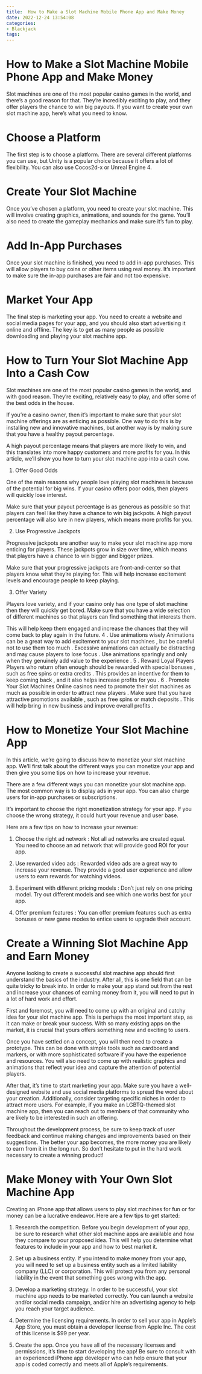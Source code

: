 ```yaml
---
title:  How to Make a Slot Machine Mobile Phone App and Make Money
date: 2022-12-24 13:54:08
categories:
- Blackjack
tags:
---
```



#   How to Make a Slot Machine Mobile Phone App and Make Money

Slot machines are one of the most popular casino games in the world, and there’s a good reason for that. They’re incredibly exciting to play, and they offer players the chance to win big payouts. If you want to create your own slot machine app, here’s what you need to know.

# Choose a Platform

The first step is to choose a platform. There are several different platforms you can use, but Unity is a popular choice because it offers a lot of flexibility. You can also use Cocos2d-x or Unreal Engine 4.

# Create Your Slot Machine

Once you’ve chosen a platform, you need to create your slot machine. This will involve creating graphics, animations, and sounds for the game. You’ll also need to create the gameplay mechanics and make sure it’s fun to play.

# Add In-App Purchases

Once your slot machine is finished, you need to add in-app purchases. This will allow players to buy coins or other items using real money. It’s important to make sure the in-app purchases are fair and not too expensive.

# Market Your App

The final step is marketing your app. You need to create a website and social media pages for your app, and you should also start advertising it online and offline. The key is to get as many people as possible downloading and playing your slot machine app.

#  How to Turn Your Slot Machine App Into a Cash Cow

Slot machines are one of the most popular casino games in the world, and with good reason. They’re exciting, relatively easy to play, and offer some of the best odds in the house.

If you’re a casino owner, then it’s important to make sure that your slot machine offerings are as enticing as possible. One way to do this is by installing new and innovative machines, but another way is by making sure that you have a healthy payout percentage.

A high payout percentage means that players are more likely to win, and this translates into more happy customers and more profits for you. In this article, we’ll show you how to turn your slot machine app into a cash cow.

1. Offer Good Odds

One of the main reasons why people love playing slot machines is because of the potential for big wins. If your casino offers poor odds, then players will quickly lose interest.

Make sure that your payout percentage is as generous as possible so that players can feel like they have a chance to win big jackpots. A high payout percentage will also lure in new players, which means more profits for you.

2. Use Progressive Jackpots

Progressive jackpots are another way to make your slot machine app more enticing for players. These jackpots grow in size over time, which means that players have a chance to win bigger and bigger prizes.

Make sure that your progressive jackpots are front-and-center so that players know what they’re playing for. This will help increase excitement levels and encourage people to keep playing.

3. Offer Variety

Players love variety, and if your casino only has one type of slot machine then they will quickly get bored. Make sure that you have a wide selection of different machines so that players can find something that interests them.


  This will help keep them engaged and increase the chances that they will come back to play again in the future. 4 . Use animations wisely Animations can be a great way to add excitement to your slot machines , but be careful not to use them too much . Excessive animations can actually be distracting and may cause players to lose focus . Use animations sparingly and only when they genuinely add value to the experience . 5 . Reward Loyal Players Players who return often enough should be rewarded with special bonuses , such as free spins or extra credits . This provides an incentive for them to keep coming back , and it also helps increase profits for you . 6 . Promote Your Slot Machines Online casinos need to promote their slot machines as much as possible in order to attract new players . Make sure that you have attractive promotions available , such as free spins or match deposits . This will help bring in new business and improve overall profits .

#  How to Monetize Your Slot Machine App

In this article, we’re going to discuss how to monetize your slot machine app. We’ll first talk about the different ways you can monetize your app and then give you some tips on how to increase your revenue.

There are a few different ways you can monetize your slot machine app. The most common way is to display ads in your app. You can also charge users for in-app purchases or subscriptions.

It’s important to choose the right monetization strategy for your app. If you choose the wrong strategy, it could hurt your revenue and user base.

Here are a few tips on how to increase your revenue:

1. Choose the right ad network : Not all ad networks are created equal. You need to choose an ad network that will provide good ROI for your app.

2. Use rewarded video ads : Rewarded video ads are a great way to increase your revenue. They provide a good user experience and allow users to earn rewards for watching videos.

3. Experiment with different pricing models : Don’t just rely on one pricing model. Try out different models and see which one works best for your app.

4. Offer premium features : You can offer premium features such as extra bonuses or new game modes to entice users to upgrade their account.

#  Create a Winning Slot Machine App and Earn Money 

Anyone looking to create a successful slot machine app should first understand the basics of the industry. After all, this is one field that can be quite tricky to break into. In order to make your app stand out from the rest and increase your chances of earning money from it, you will need to put in a lot of hard work and effort. 

First and foremost, you will need to come up with an original and catchy idea for your slot machine app. This is perhaps the most important step, as it can make or break your success. With so many existing apps on the market, it is crucial that yours offers something new and exciting to users. 

Once you have settled on a concept, you will then need to create a prototype. This can be done with simple tools such as cardboard and markers, or with more sophisticated software if you have the experience and resources. You will also need to come up with realistic graphics and animations that reflect your idea and capture the attention of potential players. 

After that, it’s time to start marketing your app. Make sure you have a well-designed website and use social media platforms to spread the word about your creation. Additionally, consider targeting specific niches in order to attract more users. For example, if you make an LGBTQ-themed slot machine app, then you can reach out to members of that community who are likely to be interested in such an offering. 

Throughout the development process, be sure to keep track of user feedback and continue making changes and improvements based on their suggestions. The better your app becomes, the more money you are likely to earn from it in the long run. So don’t hesitate to put in the hard work necessary to create a winning product!

#  Make Money with Your Own Slot Machine App

Creating an iPhone app that allows users to play slot machines for fun or for money can be a lucrative endeavor. Here are a few tips to get started:

1. Research the competition. Before you begin development of your app, be sure to research what other slot machine apps are available and how they compare to your proposed idea. This will help you determine what features to include in your app and how to best market it.

2. Set up a business entity. If you intend to make money from your app, you will need to set up a business entity such as a limited liability company (LLC) or corporation. This will protect you from any personal liability in the event that something goes wrong with the app.

3. Develop a marketing strategy. In order to be successful, your slot machine app needs to be marketed correctly. You can launch a website and/or social media campaign, and/or hire an advertising agency to help you reach your target audience.

4. Determine the licensing requirements. In order to sell your app in Apple’s App Store, you must obtain a developer license from Apple Inc. The cost of this license is $99 per year.

5. Create the app. Once you have all of the necessary licenses and permissions, it’s time to start developing the app! Be sure to consult with an experienced iPhone app developer who can help ensure that your app is coded correctly and meets all of Apple’s requirements.